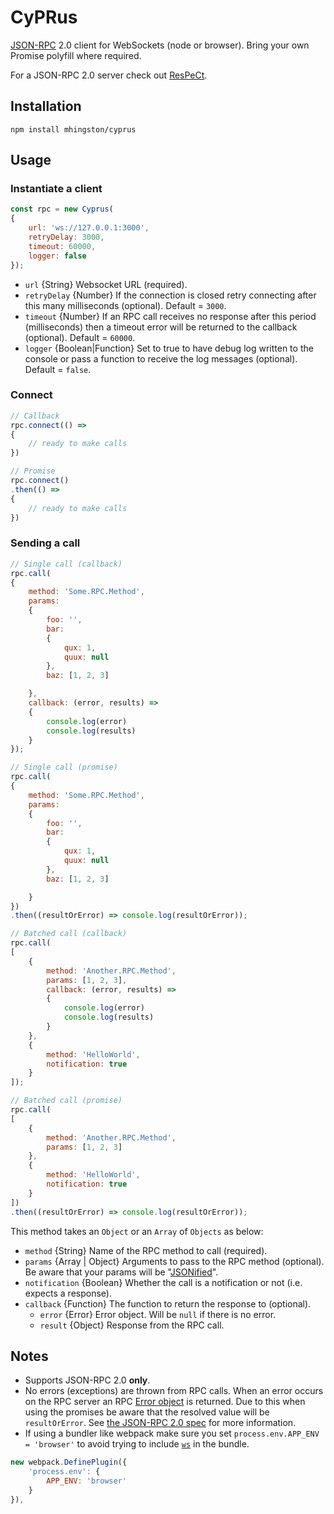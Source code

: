 # CyPRus

[JSON-RPC](http://www.jsonrpc.org/specification) 2.0 client for WebSockets (node or browser). Bring your own Promise polyfill where required.

For a JSON-RPC 2.0 server check out [ResPeCt](https://github.com/mhingston/respect).

## Installation

    npm install mhingston/cyprus
    
## Usage

### Instantiate a client

```javascript
const rpc = new Cyprus(
{
    url: 'ws://127.0.0.1:3000',
    retryDelay: 3000,
    timeout: 60000,
    logger: false
});
```
* `url` {String} Websocket URL (required).
* `retryDelay` {Number} If the connection is closed retry connecting after this many milliseconds (optional). Default = `3000`.
* `timeout` {Number} If an RPC call receives no response after this period (milliseconds) then a timeout error will be returned to the callback (optional). Default = `60000`.
* `logger` {Boolean|Function} Set to true to have debug log written to the console or pass a function to receive the log messages (optional). Default = `false`.

### Connect

```javascript
// Callback
rpc.connect(() =>
{
    // ready to make calls
})

// Promise
rpc.connect()
.then(() =>
{
    // ready to make calls
})
```

### Sending a call

```javascript
// Single call (callback)
rpc.call(
{
    method: 'Some.RPC.Method',
    params:
    {
        foo: '',
        bar:
        {
            qux: 1,
            quux: null
        },
        baz: [1, 2, 3]

    },
    callback: (error, results) =>
    {
        console.log(error)
        console.log(results)
    }
});

// Single call (promise)
rpc.call(
{
    method: 'Some.RPC.Method',
    params:
    {
        foo: '',
        bar:
        {
            qux: 1,
            quux: null
        },
        baz: [1, 2, 3]

    }
})
.then((resultOrError) => console.log(resultOrError));

// Batched call (callback)
rpc.call(
[
    {
        method: 'Another.RPC.Method',
        params: [1, 2, 3],
        callback: (error, results) =>
        {
            console.log(error)
            console.log(results)
        }
    },
    {
        method: 'HelloWorld',
        notification: true
    }
]);

// Batched call (promise)
rpc.call(
[
    {
        method: 'Another.RPC.Method',
        params: [1, 2, 3]
    },
    {
        method: 'HelloWorld',
        notification: true
    }
])
.then((resultOrError) => console.log(resultOrError));
```
This method takes an `Object` or an `Array` of `Objects` as below:

* `method` {String} Name of the RPC method to call (required).
* `params` {Array | Object} Arguments to pass to the RPC method (optional). Be aware that your params will be "[JSONified](https://developer.mozilla.org/en-US/docs/Web/JavaScript/Reference/Global_Objects/JSON/stringify)".
* `notification` {Boolean} Whether the call is a notification or not (i.e. expects a response).
* `callback` {Function} The function to return the response to (optional).
  * `error` {Error} Error object. Will be `null` if there is no error.
  * `result` {Object} Response from the RPC call.

## Notes

* Supports JSON-RPC 2.0 **only**.
* No errors (exceptions) are thrown from RPC calls. When an error occurs on the RPC server an RPC [Error object](http://www.jsonrpc.org/specification#error_object) is returned. Due to this when using the promises be aware that the resolved value will be `resultOrError`. See [the JSON-RPC 2.0 spec](http://www.jsonrpc.org/specification#response_object) for more information.
* If using a bundler like webpack make sure you set `process.env.APP_ENV = 'browser'` to avoid trying to include [`ws`](https://github.com/websockets/ws) in the bundle.

```javascript
new webpack.DefinePlugin({
    'process.env': {
        APP_ENV: 'browser'
    }
}),
```